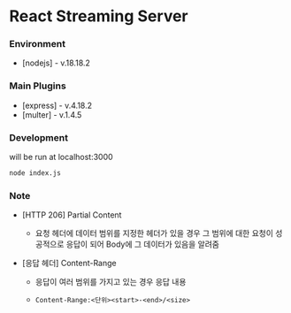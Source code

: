 # React Streaming Server

### Environment

-   [nodejs] - v.18.18.2

### Main Plugins

-   [express] - v.4.18.2
-   [multer] - v.1.4.5

### Development

will be run at localhost:3000

```bash
node index.js
```

### Note

-   [HTTP 206] Partial Content

    -   요청 헤더에 데이터 범위를 지정한 헤더가 있을 경우 그 범위에 대한 요청이 성공적으로 응답이 되어 Body에 그 데이터가 있음을 알려줌

-   [응답 헤더] Content-Range

    -   응답이 여러 범위를 가지고 있는 경우 응답 내용

    -   `Content-Range:<단위><start>-<end>/<size>`
